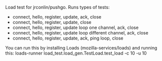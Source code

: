 Load test for jrconlin/pushgo. Runs types of tests:
* connect, hello, register, update, ack, close
* connect, hello, register, update, close
* connect, hello, register, update loop one channel, ack, close
* connect, hello, register, update loop different channel, ack, close
* connect, hello, register, update, ack, ping loop, close

You can run this by installing Loads (mozilla-services/loads) and running this:
loads-runner load_test.load_gen.TestLoad.test_load -c 10 -u 10
